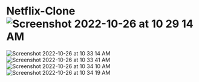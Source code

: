 # Netflix-Clone![Screenshot 2022-10-26 at 10 29 14 AM](https://user-images.githubusercontent.com/68817698/197940116-4435b08e-8b1b-4f8a-a134-86a1cabbe3f8.png)
![Screenshot 2022-10-26 at 10 33 14 AM](https://user-images.githubusercontent.com/68817698/197940147-ac6bb278-a60d-44eb-8f67-b6ed4827bae3.png)
![Screenshot 2022-10-26 at 10 33 41 AM](https://user-images.githubusercontent.com/68817698/197940206-c48a9160-9fff-4b77-b2cf-bebe855f4551.png)
![Screenshot 2022-10-26 at 10 34 10 AM](https://user-images.githubusercontent.com/68817698/197940210-21344838-294b-4205-8cdb-832dcf529fb3.png)
![Screenshot 2022-10-26 at 10 34 19 AM](https://user-images.githubusercontent.com/68817698/197940213-820a72aa-6473-4258-a5ce-918dca40285f.png)
